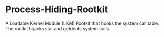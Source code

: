 # Process-Hiding-Rootkit
A Loadable Kernel Module (LKM) Rootkit that hooks the system call table. The rootkit hijacks stat and getdents system calls.
